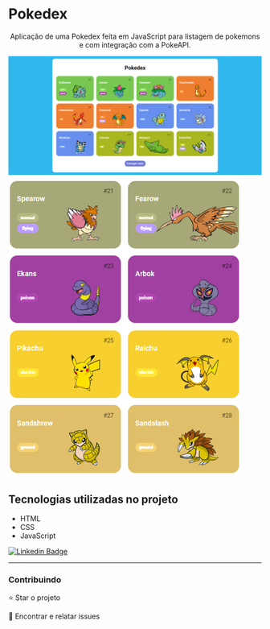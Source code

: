 # Pokedex

<p align="center">Aplicação de uma Pokedex feita em JavaScript para listagem de pokemons e com integração com a PokeAPI.</p>

<img src="./github/1_pokedex.png">
<img src="./github/2_pokedex.png">


## Tecnologias utilizadas no projeto
* HTML
* CSS
* JavaScript


[![Linkedin Badge](https://img.shields.io/badge/-JeanCarlo-blue?style=flat-square&logo=Linkedin&logoColor=white&link=https://www.linkedin.com/in/jeancarlotorre619b/)](https://www.linkedin.com/in/jeancarlotorre619b/)

<hr>
<h3>Contribuindo</h3>


⭐️ Star o projeto

🐛 Encontrar e relatar issues

